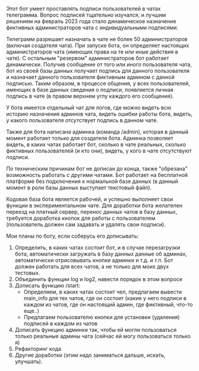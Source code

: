 Этот бот умеет проставлять подписи пользователей в чатах телеграмма. Вопрос подписей тщательно изучался, и лучшим решением на февраль 2023 года стало динамическое назначение фиктивных администраторов чата с индивидуальными подписями. 

Телеграмм разрешает назначать в чате не более 50 администраторов (включая создателя чата). При запуске бота, он определяет настоящих администраторов чата (имеющих права на те или иные действия в чате). С остальным "резервом" администраторов бот работает динамически. Получив сообщение от того или иного пользователя чата, бот из своей базы данных получает подпись для данного пользователя и назначает данного пользователя фиктивным админом с данной подписью. Таким образом, в процессе общения, у всех пользователей, имеющих в базе данных сведения о подписи, появляется личная подпись в чате (в правом верхнем углу каждого его сообщения). 

У бота имеется отдельный чат для логов, где можно видеть всю историю назначения админов чата, видеть ошибки работы бота, видеть, у какого пользователя отсутствует подпись в данном чате.

Также для бота написана админка (команда /admin), которая в данный момент работает только для создателя бота. Админка позволяет видеть, в каких чатах работает бот, сколько в чате реальных, сколько фиктивных пользователей (и кто они), видеть, у кого в чате отсутствуют подписи.

По техническим причинам бот не дописан до конца, также "обрезана" возможность работать с другими чатами. Бот работает на бесплатной платформе без подключения к нормальной базе данных (в данный момент в роли базы данных выступает текстовый файл).

Кодовая база бота является рабочей, и успешно выполняет свои функции в экспериментальном чате. Для доработки бота желателен переезд на платный сервер, перенос данных чатов в базу данных, требуется доработка кнопок для работы с пользователем (пользователь должен сам задавать и удалять свои подписи).

Мои планы по боту, если соберусь его дописывать: 

1. Определить, в каких чатах состоит бот, и в случае перезагрузки бота, автоматически загружать в базу данных данные об админах, автоматически отрисовывать кнопки админки и т.д. и т.п. Бот должен работать для всех чатов, а не только для моих двух тестовых.
2. Объединить функции log и log2, навести порядок в этом вопросе
3. Дописать функцию /start: 
	- Определяем, в каких чатах состоит чел, предлагаем вывести main_info для тех чатов, где он состоит (какие у него подписи в каждом из чатов, где он настоящий админ, где фиктивный, что-то еще..)
	- Предлагаем пользователю кнопки для установки (удаления) подписей в каждом из чатов
4. Дописать функцию админки так, чтобы ей могли пользоваться только реальные админы чата (сейчас ей могу пользоваться только я)
5. Рефакторинг кода
6. Другие доработки (этим надо заниматься дальше, искать, улучшать). 